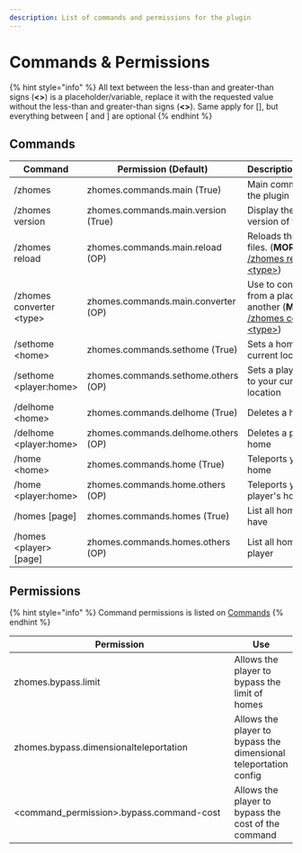 ```yaml
---
description: List of commands and permissions for the plugin
---
```


# Commands & Permissions

{% hint style="info" %}
All text between the less-than and greater-than signs (**<>**) is a placeholder/variable, replace it with the requested value without the less-than and greater-than signs (**<>**). Same apply for \[], but everything between \[ and ] are optional
{% endhint %}

## Commands

<table><thead><tr><th width="216">Command</th><th width="322">Permission (Default)</th><th>Description/zhomes</th></tr></thead><tbody><tr><td>/zhomes</td><td>zhomes.commands.main (True)</td><td>Main command for the plugin</td></tr><tr><td>/zhomes version</td><td>zhomes.commands.main.version (True)</td><td>Display the current version of the plugin</td></tr><tr><td>/zhomes reload</td><td>zhomes.commands.main.reload (OP)</td><td>Reloads the plugin's files. (<strong>MORE:</strong> <a href="zhomes-reload-less-than-type-greater-than.md">/zhomes reload &#x3C;type></a>)</td></tr><tr><td>/zhomes converter &#x3C;type></td><td>zhomes.commands.main.converter (OP)</td><td>Use to convert data from a place to another (<strong>MORE:</strong> <a href="zhomes-converter-less-than-type-greater-than.md">/zhomes converter &#x3C;type></a>)</td></tr><tr><td>/sethome &#x3C;home></td><td>zhomes.commands.sethome (True)</td><td>Sets a home to your current location</td></tr><tr><td>/sethome &#x3C;player:home></td><td>zhomes.commands.sethome.others (OP)</td><td>Sets a player's home to your current location</td></tr><tr><td>/delhome &#x3C;home></td><td>zhomes.commands.delhome (True)</td><td>Deletes a home</td></tr><tr><td>/delhome &#x3C;player:home></td><td>zhomes.commands.delhome.others (OP)</td><td>Deletes a player's home</td></tr><tr><td>/home &#x3C;home></td><td>zhomes.commands.home (True)</td><td>Teleports you to a home</td></tr><tr><td>/home &#x3C;player:home></td><td>zhomes.commands.home.others (OP)</td><td>Teleports you to a player's home</td></tr><tr><td>/homes [page]</td><td>zhomes.commands.homes (True)</td><td>List all homes you have</td></tr><tr><td>/homes &#x3C;player> [page]</td><td>zhomes.commands.homes.others (OP)</td><td>List all homes of a player</td></tr></tbody></table>

## Permissions

{% hint style="info" %}
Command permissions is listed on [Commands](./#commands)
{% endhint %}

<table><thead><tr><th width="379">Permission</th><th>Use</th></tr></thead><tbody><tr><td>zhomes.bypass.limit</td><td>Allows the player to bypass the limit of homes</td></tr><tr><td>zhomes.bypass.dimensionalteleportation</td><td>Allows the player to bypass the dimensional teleportation config</td></tr><tr><td>&#x3C;command_permission>.bypass.command-cost</td><td>Allows the player to bypass the cost of the command</td></tr></tbody></table>
